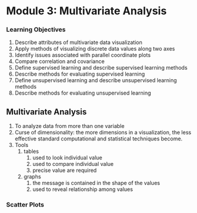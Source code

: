 # Module 3: Multivariate Analysis


### Learning Objectives
1. Describe attributes of multivariate data visualization
2. Apply methods of visualizing discrete data values along two axes
3. Identify issues associated with parallel coordinate plots
4. Compare correlation and covariance
5. Define supervised learning and describe supervised learning methods
6. Describe methods for evaluating supervised learning
7. Define unsupervised learning and describe unsupervised learning methods
8. Describe methods for evaluating unsupervised learning


## Multivariate Analysis
1. To analyze data from more than one variable
2. Curse of dimensionality: the more dimensions in a visualization, the less effective standard computational and statistical techniques become.
3. Tools
    1. tables
        1. used to look individual value
        2. used to compare individual value
        3. precise value are required
    2. graphs
        1. the message is contained in the shape of the values
        2. used to reveal relationship among values

### Scatter Plots